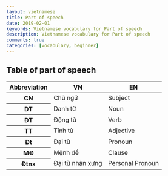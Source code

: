 ```yaml
---
layout: vietnamese
title: Part of speech
date: 2019-02-01
keywords: Vietnamese vocabulary for Part of speech
description: Vietnamese vocabulary for Part of speech
comments: true
categories: [vocabulary, beginner]
---
```


## Table of part of speech

<table class="table table-striped table-sm">
  <thead>
    <tr>
      <th>Abbreviation</th>
      <th>VN</th>
      <th>EN</th>
    </tr>
  </thead>
  <tbody>
    <tr><th>CN</th><td>Chủ ngữ</td><td>Subject</td></tr>
    <tr><th>DT</th><td>Danh từ</td><td>Noun</td></tr>
    <tr><th>ĐT</th><td>Động từ</td><td>Verb</td></tr>
    <tr><th>TT</th><td>Tính từ</td><td>Adjective</td></tr>
    <tr><th>Đt</th><td>Đại từ</td><td>Pronoun</td></tr>
    <tr><th>MĐ</th><td>Mệnh đề</td><td>Clause</td></tr>
    <tr><th>Đtnx</th><td>Đại từ nhân xưng</td><td>Personal Pronoun</td></tr>
  </tbody>
</table>